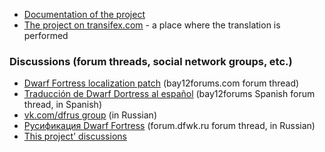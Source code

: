 * [Documentation of the project](https://github.com/dfint/dfint-docs/wiki)
* [The project on transifex.com](https://www.transifex.com/dwarf-fortress-translation/dwarf-fortress) - a place where the translation is performed

### Discussions (forum threads, social network groups, etc.)

* [Dwarf Fortress localization patch](http://www.bay12forums.com/smf/index.php?topic=108721.new#new) (bay12forums.com forum thread)
* [Traducción de Dwarf Dortress al español](http://www.bay12forums.com/smf/index.php?topic=156549.new#new) (bay12forums Spanish forum thread, in Spanish)
* [vk.com/dfrus group](https://vk.com/dfrus) (in Russian)
* [Русификация Dwarf Fortress](http://forum.dfwk.ru/index.php/topic,204.new.html#new) (forum.dfwk.ru forum thread, in Russian)
* [This project' discussions](https://github.com/orgs/dfint/discussions)
